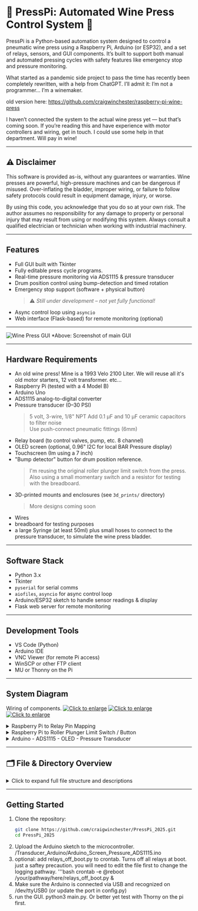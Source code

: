 # 🍇 PressPi: Automated Wine Press Control System 🍇 

PressPi is a Python-based automation system designed to control a pneumatic wine press using a Raspberry Pi, Arduino (or ESP32), and a set of relays, sensors, and GUI components. It’s built to support both manual and automated pressing cycles with safety features like emergency stop and pressure monitoring.

What started as a pandemic side project to pass the time has recently been completely rewritten, with a help from ChatGPT. I’ll admit it: I’m not a programmer... I’m a winemaker.

old version here: https://github.com/craigwinchester/raspberry-pi-wine-press

I haven’t connected the system to the actual wine press yet — but that’s coming soon. If you’re reading this and have experience with motor controllers and wiring, get in touch. I could use some help in that department. Will pay in wine!

---

## ⚠️ Disclaimer
This software is provided as-is, without any guarantees or warranties. Wine presses are powerful, high-pressure machines and can be dangerous if misused. Over-inflating the bladder, improper wiring, or failure to follow safety protocols could result in equipment damage, injury, or worse.

By using this code, you acknowledge that you do so at your own risk. The author assumes no responsibility for any damage to property or personal injury that may result from using or modifying this system. Always consult a qualified electrician or technician when working with industrial machinery.

---

## Features

- Full GUI built with Tkinter
- Fully editable press cycle programs.   
- Real-time pressure monitoring via ADS1115 & pressure transducer
- Drum position control using bump-detection and timed rotation
- Emergency stop support (software + physical button)  
    > ⚠️ *Still under development – not yet fully functional!*
- Async control loop using `asyncio`
- Web interface (Flask-based) for remote monitoring (optional)

---

![Wine Press GUI](static/gui_screenshot.png)
*Above: Screenshot of main GUI

---

## Hardware Requirements

- An old wine press! 
        Mine is a 1993 Velo 2100 Liter. We will reuse all it's old motor starters, 12 volt transformer. etc...
- Raspberry Pi (tested with a 4 Model B)
- Arduino Uno 
- ADS1115 analog-to-digital converter
- Pressure transducer (0–30 PSI)  
    > 5 volt, 3-wire, 1/8" NPT
    > Add 0.1 µF and 10 µF ceramic capacitors to filter noise  
    > Use push-connect pneumatic fittings (6mm)
- Relay board (to control valves, pump, etc. 8 channel)
- OLED screen (optional, 0.96" I2C for local BAR Pressure display)
- Touchscreen (Im using a 7 inch)
- "Bump detector" button for drum position reference. 
    > I'm reusing the original roller plunger limit switch from the press. 
    > Also using a small momentary switch and a resistor for testing with the breadboard.
- 3D-printed mounts and enclosures (see `3d_prints/` directory)  
    > More designs coming soon
- Wires 
- breadboard for testing purposes
- a large Syringe (at least 50ml) plus small hoses to connect to the pressure transducer, to simulate the wine press bladder.

---

## Software Stack

- Python 3.x
- Tkinter
- `pyserial` for serial comms
- `aiofiles`, `asyncio` for async control loop
- Arduino/ESP32 sketch to handle sensor readings & display
- Flask web server for remote monitoring

---

## Development Tools

- VS Code (Python)
- Arduino IDE
- VNC Viewer (for remote Pi access)
- WinSCP or other FTP client
- MU or Thonny on the Pi

---

## System Diagram
Wiring of components. 
[![Click to enlarge](static/Pi_Relay_fritzing.png)](static/Pi_Relay_fritzing.png)
[![Click to enlarge](static/Pi_ButtonSwitch_fritzing.png)](static/Pi_ButtonSwitch_fritzing.png)
[![Click to enlarge](static/Arduino_OLED_ADS_Pressure_fritzing.png)](static/Arduino_OLED_ADS_Pressure_fritzing.png)
<details>
<summary>Raspberry Pi to Relay Pin Mapping</summary>

```text
GPIO Pin Mapping
| Raspberry Pi GPIO | Physical Pin | Relay Channel  | Direction |
|-------------------|--------------|----------------|-----------|
| GPIO 17           | Pin 11       | IN1            | LEFT      |
| GPIO 27           | Pin 13       | IN2            | RIGHT     |
| GPIO 22           | Pin 15       | IN3            | *extra    |
| GPIO 23           | Pin 16       | IN4            | DEFLATE   |
| GPIO 24           | Pin 18       | IN5            | DEFLATE   |
| GPIO 25           | Pin 22       | IN6            | DEFLATE   |
| GPIO 16           | Pin 36       | IN7            | INFLATE   |
| GPIO 26           | Pin 37       | IN8            | INFLATE   |

Power and Ground
| Function     | Physical Pin | Description             |
|--------------|--------------|-------------------------|
| 5V Power     | Pin 2        | Connect to Relay VCC    |
| Ground       | Pin 6        | Connect to Relay GND    |

```
</details>
<details>
<summary>Raspberry Pi to Roller Plunger Limit Switch / Button </summary>

```text
GPIO Pin Mapping
| Raspberry Pi GPIO | Physical Pin | button/switch  
|-------------------|------------------------------------|
| GPIO 21           | Pin 40       | side 1       

Power 
| Function     | Physical Pin | Description              |
|--------------|--------------|--------------------------|
| 3.3V Power   | Pin 1        | Connect to side 2 button | 
     *optional: place a 1kΩ or a 10kΩ resistor here in line to button

```
</details>
<details>
<summary>Arduino - ADS1115 - OLED - Pressure Transducer </summary>

```text
This gets a bit confusing...
All these components are conected together, then the Arduino and Raspberry Pi comunicate via USB cable.

Pressure Transducer - Wiring: Red for +5V; Black for ground; Green for signal output.

Coming soon.

```
</details>

---

## 🗂️ File & Directory Overview

<details>
<summary>Click to expand full file structure and descriptions</summary>

```text
PressPi_2025/
├── main.py                    # Launches the full application (GUI + controller logic)
├── gui.py                     # Tkinter GUI for user interaction
├── controller.py              # Async core logic for press stage sequencing
├── press_logic.py             # Press-specific actions (inflate, hold, rotate, etc.)
├── config.py                  # Centralized configuration values (thresholds, ports, etc.)
├── program.py                 # Press cycle program logic (stage definitions)
├── program_editor.py          # GUI for creating/editing press programs
├── drum_position_editor.py    # GUI tool for calibrating drum position timings
├── relays_off_boot.py         # Optional script to reset all relays on boot
├── sms_alerts.py              # Sends SMS alerts using contact list
├── status.py                  # GUI/status bar updater module
├── utils.py                   # Helper functions (e.g. formatting, time conversion)
├── web_server.py              # Flask web interface (optional for remote monitoring)
├── hardware.py                # Interfaces with GPIO pins and relay logic
├── start_PressPi2025.sh       # Shell script to auto-start the program on boot
├── Press_Pi_2025.desktop      # Desktop shortcut for GUI launch
├── README.md                  # This file – project documentation
├── .gitignore                 # Files/folders excluded from Git tracking
│
├── json_data/                 # Saved configuration and contact data
│   ├── drum_position.json     # Time-based drum position settings
│   ├── email_contacts.json    # Email alert list (if used)
│   ├── programs.json          # User-defined press programs
│   └── sms_contacts.json      # List of phone numbers for SMS alerts
│
├── tmp/                       # Temp folder for logging
│   ├── pressure_history.json  # Rolling pressure history log
│   └── pressure_log.json      # Main pressure log output
│
├── static/                    # Icons, fonts, images
│   ├── FONT/                  # Custom fonts (used in GUI)
│   ├── wine-press.ico         # Application icon
│   └── wine-press.png         # GUI/README image
│
├── Transducer_Arduino/        # Arduino sketches for pressure sensing
│   ├── Transducer.ino                         # Basic serial pressure output
│   ├── Ardunio_Screen_Pressure.ino            # OLED + pressure
│   ├── Ardunio_Screen_Pressure_ADS1115.ino    # OLED + ADS1115 version
│   └── backup_115200.hex                      # Precompiled backup
│
└── __pycache__/               # Python bytecode cache (auto-generated)
```
</details> 

---

## Getting Started
1. Clone the repository:
    ```bash
    git clone https://github.com/craigwinchester/PressPi_2025.git
    cd PressPi_2025
2. Upload the Arduino sketch to the microcontroller.  /Transducer_Arduino/Arduino_Screen_Pressure_ADS1115.ino
3. optional: add relays_off_boot.py to crontab.  Turns off all relays at boot. just a saftey precaution.
    you will need to edit the file first to change the logging pathway.
    '''bash
    crontab -e 
    @reboot /your/pathway/here/relays_off_boot.py &    
4. Make sure the Arduino is connected via USB and recognized on /dev/ttyUSB0 (or update the port in config.py)
5. run the GUI.  python3 main.py.  Or better yet test with Thorny on the pi first.
